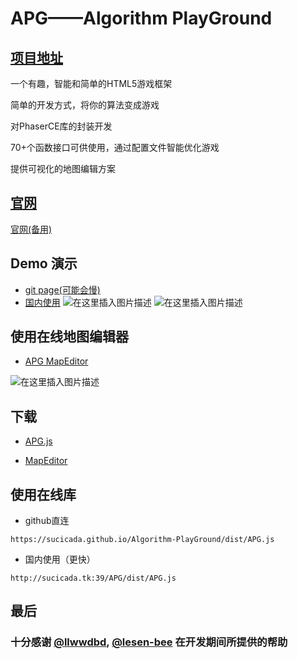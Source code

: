 
# APG——Algorithm PlayGround
## [项目地址](https://github.com/SuCicada/Algorithm-PlayGround)

一个有趣，智能和简单的HTML5游戏框架

简单的开发方式，将你的算法变成游戏

对PhaserCE库的封装开发

70+个函数接口可供使用，通过配置文件智能优化游戏

提供可视化的地图编辑方案

## [官网](http://sucicada.tk:39/APG/) 
[官网(备用)](https://sucicada.github.io/Algorithm-PlayGround/)

## Demo 演示
+ [git page(可能会慢)](https://sucicada.github.io/Algorithm-PlayGround/docs/#/game-examples/)
+ [国内使用](http://sucicada.tk:39/APG/docs/#/game-examples/)
![在这里插入图片描述](https://imgconvert.csdnimg.cn/aHR0cDovL3N1Y2ljYWRhLnRrOjM5L0FQRy9kb2NzL3Jlc291cmNlL2Rpc3BsYXkxLnBuZw?x-oss-process=image/format,png)
![在这里插入图片描述](https://imgconvert.csdnimg.cn/aHR0cDovL3N1Y2ljYWRhLnRrOjM5L0FQRy9kb2NzL3Jlc291cmNlL2Rpc3BsYXkyLnBuZw?x-oss-process=image/format,png)

## 使用在线地图编辑器
+ [APG MapEditor](https://sucicada.github.io/Algorithm-PlayGround/src/MapEditor/index.html)

![在这里插入图片描述](https://imgconvert.csdnimg.cn/aHR0cDovL3N1Y2ljYWRhLnRrOjM5L0FQRy9kb2NzL3Jlc291cmNlL2Rpc3BsYXkzLnBuZw?x-oss-process=image/format,png)
## 下载
+ [APG.js](https://github.com/SuCicada/Algorithm-PlayGround/releases/download/2.5/APG.js)

+ [MapEditor](https://github.com/SuCicada/Algorithm-PlayGround/releases/download/2.4/MapEditor.zip)

## 使用在线库

+ github直连
```
https://sucicada.github.io/Algorithm-PlayGround/dist/APG.js
```
+ 国内使用（更快）
```
http://sucicada.tk:39/APG/dist/APG.js
```

## 最后
### 十分感谢 [@llwwdbd](https://github.com/llwwdbd), [@lesen-bee](https://github.com/lesen-bee) 在开发期间所提供的帮助

